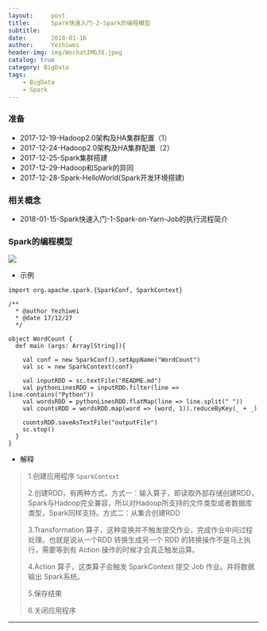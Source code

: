 ```yaml
---
layout:     post
title:      Spark快速入门-2-Spark的编程模型
subtitle:   
date:       2018-01-16
author:     Yezhiwei
header-img: img/WechatIMG38.jpeg
catalog: true
category: BigData
tags:
    - BigData
    - Spark
---
```


### 准备

* 2017-12-19-Hadoop2.0架构及HA集群配置（1）
* 2017-12-24-Hadoop2.0架构及HA集群配置（2）
* 2017-12-25-Spark集群搭建
* 2017-12-29-Hadoop和Spark的异同
* 2017-12-28-Spark-HelloWorld(Spark开发环境搭建)

### 相关概念

* 2018-01-15-Spark快速入门-1-Spark-on-Yarn-Job的执行流程简介

### Spark的编程模型

![](https://tva2.sinaimg.cn/large/006tKfTcly1fndnl24uarj30ki0hkwp8.jpg)

* 示例

```
import org.apache.spark.{SparkConf, SparkContext}

/**
  * @author Yezhiwei
  * @date 17/12/27
  */

object WordCount {
  def main (args: Array[String]){
  
    val conf = new SparkConf().setAppName("WordCount")
    val sc = new SparkContext(conf)

    val inputRDD = sc.textFile("README.md")
    val pythonLinesRDD = inputRDD.filter(line => line.contains("Python"))
    val wordsRDD = pythonLinesRDD.flatMap(line => line.split(" "))
    val countsRDD = wordsRDD.map(word => (word, 1)).reduceByKey(_ + _)

    countsRDD.saveAsTextFile("outputFile")
    sc.stop()
  }
}
```

* 解释

> 1.创建应用程序 `SparkContext`
> 
> 2.创建RDD，有两种方式，方式一：输入算子，即读取外部存储创建RDD，Spark与Hadoop完全兼容，所以对Hadoop所支持的文件类型或者数据库类型，Spark同样支持。方式二：从集合创建RDD
> 
> 3.Transformation 算子，这种变换并不触发提交作业，完成作业中间过程处理。也就是说从一个RDD 转换生成另一个 RDD 的转换操作不是马上执行，需要等到有 Action 操作的时候才会真正触发运算。
> 
> 4.Action 算子，这类算子会触发 SparkContext 提交 Job 作业。并将数据输出 Spark系统。
> 
> 5.保存结果
> 
> 6.关闭应用程序


***







